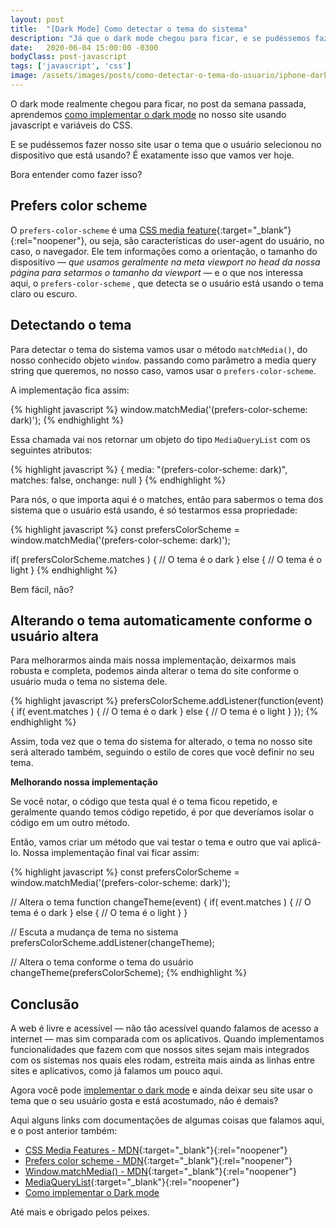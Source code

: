 ```yaml
---
layout: post
title:  "[Dark Mode] Como detectar o tema do sistema"
description: "Já que o dark mode chegou para ficar, e se pudéssemos fazer nosso site usar o tema que o usuário selecionou no dispositivo que está usando? É exatamente isso que vamos ver hoje."
date:   2020-06-04 15:00:00 -0300
bodyClass: post-javascript
tags: ['javascript', 'css']
image: /assets/images/posts/como-detectar-o-tema-do-usuario/iphone-dark-mode.jpg
---
```


O dark mode realmente chegou para ficar, no post da semana passada, aprendemos [como implementar o dark mode](https://evertonstrack.com.br/blog/como-implementar-dark-mode/) no nosso site usando javascript e variáveis do CSS.

E se pudéssemos fazer nosso site usar o tema que o usuário selecionou no dispositivo que está usando? É exatamente isso que vamos ver hoje.

Bora entender como fazer isso?

## Prefers color scheme

O `prefers-color-scheme` é uma [CSS media feature](https://developer.mozilla.org/en-US/docs/Web/CSS/Media_Queries/Using_media_queries#Media_features){:target="_blank"}{:rel="noopener"}, ou seja, são características do user-agent do usuário, no caso, o navegador. Ele tem informações como a orientação, o tamanho do dispositivo — *que usamos geralmente na meta viewport no head da nossa página para setarmos o tamanho da viewport —*  e o que nos interessa aqui, o `prefers-color-scheme` , que detecta se o usuário está usando o tema claro ou escuro.

## Detectando o tema

Para detectar o tema do sistema vamos usar o método `matchMedia()`, do nosso conhecido objeto `window`.  passando como parâmetro a media query string que queremos, no nosso caso, vamos usar o `prefers-color-scheme`.

A implementação fica assim:

{% highlight javascript %}
window.matchMedia('(prefers-color-scheme: dark)');
{% endhighlight %}

Essa chamada vai nos retornar um objeto do tipo `MediaQueryList` com os seguintes atributos:

{% highlight javascript %}
{
  media: "(prefers-color-scheme: dark)",
  matches: false,
  onchange: null
}
{% endhighlight %}

Para nós, o que importa aqui é o matches, então para sabermos o tema dos sistema que o usuário está usando, é só testarmos essa propriedade:

{% highlight javascript %}
const prefersColorScheme = window.matchMedia('(prefers-color-scheme: dark)');

if( prefersColorScheme.matches ) {
  // O tema é o dark
} else {
  // O tema é o light
}
{% endhighlight %}

Bem fácil, não?

## Alterando o tema automaticamente conforme o usuário altera

Para melhorarmos ainda mais nossa implementação, deixarmos mais robusta e completa, podemos ainda alterar o tema do site conforme o usuário muda o tema no sistema dele.

{% highlight javascript %}
prefersColorScheme.addListener(function(event) {
  if( event.matches ) {
    // O tema é o dark
  } else {
    // O tema é o light
  }
});
{% endhighlight %}

Assim, toda vez que o tema do sistema for alterado, o tema no nosso site será alterado também, seguindo o estilo de cores que você definir no seu tema.

**Melhorando nossa implementação**

Se você notar, o código que testa qual é o tema ficou repetido, e geralmente quando temos código repetido, é por que deveríamos isolar o código em um outro método.

Então, vamos criar um método que vai testar o tema e outro que vai aplicá-lo. Nossa implementação final vai ficar assim:

{% highlight javascript %}
const prefersColorScheme = window.matchMedia('(prefers-color-scheme: dark)');

// Altera o tema
function changeTheme(event) {
  if( event.matches ) {
    // O tema é o dark
  } else {
    // O tema é o light
  }
}

// Escuta a mudança de tema no sistema
prefersColorScheme.addListener(changeTheme);

// Altera o tema conforme o tema do usuário
changeTheme(prefersColorScheme);
{% endhighlight %}

## Conclusão

A web é livre e acessível — não tão acessível quando falamos de acesso a internet — mas sim comparada com os aplicativos. Quando implementamos funcionalidades que fazem com que nossos sites sejam mais integrados com os sistemas nos quais eles rodam, estreita mais ainda as linhas entre sites e aplicativos, como já falamos um pouco aqui.

Agora você pode [implementar o dark mode](https://evertonstrack.com.br/blog/como-implementar-dark-mode/) e ainda deixar seu site usar o tema que o seu usuário gosta e está acostumado, não é demais?

Aqui alguns links com documentações de algumas coisas que falamos aqui, e o post anterior também:

- [CSS Media Features - MDN](https://developer.mozilla.org/en-US/docs/Web/CSS/Media_Queries/Using_media_queries#Media_features){:target="_blank"}{:rel="noopener"}
- [Prefers color scheme - MDN](https://developer.mozilla.org/pt-BR/docs/Web/CSS/@media/prefers-color-scheme){:target="_blank"}{:rel="noopener"}
- [Window.matchMedia() - MDN](https://developer.mozilla.org/en-US/docs/Web/API/Window/matchMedia){:target="_blank"}{:rel="noopener"}
- [MediaQueryList](https://developer.mozilla.org/en-US/docs/Web/API/MediaQueryList){:target="_blank"}{:rel="noopener"}
- [Como implementar o Dark mode](https://evertonstrack.com.br/blog/como-implementar-dark-mode/)

Até mais e obrigado pelos peixes.
